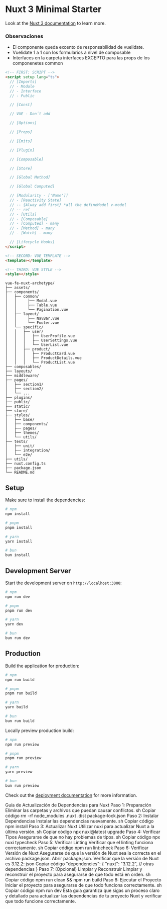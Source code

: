 # Nuxt 3 Minimal Starter

Look at the [Nuxt 3 documentation](https://nuxt.com/docs/getting-started/introduction) to learn more.

### Observaciones

- El componente queda excento de responsabilidad de vuelidate.
- Vuelidate 1 a 1 con los formularios a nivel de composable
- Interfaces en la carpeta interfaces EXCEPTO para las props de los componenetes common

```html
<!-- FIRST: SCRIPT -->
<script setup lang="ts">
  // [Imports]
  // - Module
  // - Interface
  // - Public

  // [Const]

  // VUE - Don´t add

  // [Options]

  // [Props]

  // [Emits]

  // [Plugin]

  // [Composable]

  // [Store]

  // [Global Method]

  // [Global Computed]

  // [Modularity - ['Name']]
  // - [Reactivity State]
  // -- {Alway add first} *all the defineModel v-model
  // -- ref
  // - [Utils]
  // - [Composable]
  // - [Computed] - many
  // - [Method] - many
  // - [Watch] - many

  // [Lifecycle Hooks]
</script>

<!-- SECOND: VUE TEMPLATE -->
<template></template>

<!-- THIRD: VUE STYLE -->
<style></style>
```

```tree
vue-fe-nuxt-archetype/
├── assets/
├── components/
│   ├── common/
│   │     ├── Modal.vue
│   │     ├── Table.vue
│   │     └── Pagination.vue
│   ├── layout/
│   │     ├── NavBar.vue
│   │     └── Footer.vue
│   └── specific/
│   │   ├── user/
│   │   │   ├── UserProfile.vue
│   │   │   ├── UserSettings.vue
│   │   │   └── UserList.vue
│   │   ├── product/
│   │   │   ├── ProductCard.vue
│   │   │   ├── ProductDetails.vue
│   │   │   └── ProductList.vue
├── composables/
├── layouts/
├── middleware/
├── pages/
│   ├── section1/
│   ├── section2/
│   └── ...
├── plugins/
├── public/
├── static/
├── store/
├── styles/
│   ├── base/
│   ├── components/
│   ├── pages/
│   ├── themes/
│   └── utils/
├── tests/
│   ├── unit/
│   ├── integration/
│   └── e2e/
├── utils/
├── nuxt.config.ts
├── package.json
└── README.md
```

## Setup

Make sure to install the dependencies:

```bash
# npm
npm install

# pnpm
pnpm install

# yarn
yarn install

# bun
bun install
```

## Development Server

Start the development server on `http://localhost:3000`:

```bash
# npm
npm run dev

# pnpm
pnpm run dev

# yarn
yarn dev

# bun
bun run dev
```

## Production

Build the application for production:

```bash
# npm
npm run build

# pnpm
pnpm run build

# yarn
yarn build

# bun
bun run build
```

Locally preview production build:

```bash
# npm
npm run preview

# pnpm
pnpm run preview

# yarn
yarn preview

# bun
bun run preview
```

Check out the [deployment documentation](https://nuxt.com/docs/getting-started/deployment) for more information.

Guía de Actualización de Dependencias para Nuxt
Paso 1: Preparación
Eliminar las carpetas y archivos que puedan causar conflictos.
sh
Copiar código
rm -rf node_modules .nuxt .dist package-lock.json
Paso 2: Instalar Dependencias
Instalar las dependencias nuevamente.
sh
Copiar código
npm install
Paso 3: Actualizar Nuxt
Utilizar nuxi para actualizar Nuxt a la última versión.
sh
Copiar código
npx nuxi@latest upgrade
Paso 4: Verificar Tipos
Asegurarse de que no hay problemas de tipos.
sh
Copiar código
npx nuxi typecheck
Paso 5: Verificar Linting
Verificar que el linting funciona correctamente.
sh
Copiar código
npm run lint:check
Paso 6: Verificar Versión de Nuxt
Asegurarse de que la versión de Nuxt sea la correcta en el archivo package.json.
Abrir package.json.
Verificar que la versión de Nuxt es 3.12.2:
json
Copiar código
"dependencies": {
"nuxt": "3.12.2",
// otras dependencias
}
Paso 7: (Opcional) Limpiar y Reconstruir
Limpiar y reconstruir el proyecto para asegurarse de que todo está en orden.
sh
Copiar código
npm run clean && npm run build
Paso 8: Ejecutar el Proyecto
Iniciar el proyecto para asegurarse de que todo funciona correctamente.
sh
Copiar código
npm run dev
Esta guía garantiza que sigas un proceso claro y detallado para actualizar las dependencias de tu proyecto Nuxt y verificar que todo funcione correctamente.
